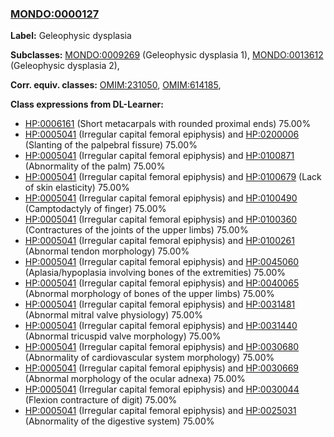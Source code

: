 
### [MONDO:0000127](http://purl.obolibrary.org/obo/MONDO_0000127)
**Label:** Geleophysic dysplasia

**Subclasses:** [MONDO:0009269](http://purl.obolibrary.org/obo/MONDO_0009269) (Geleophysic dysplasia 1), [MONDO:0013612](http://purl.obolibrary.org/obo/MONDO_0013612) (Geleophysic dysplasia 2), 

**Corr. equiv. classes:** [OMIM:231050](http://purl.obolibrary.org/obo/OMIM_231050), [OMIM:614185](http://purl.obolibrary.org/obo/OMIM_614185), 

**Class expressions from DL-Learner:**

- [HP:0006161](http://purl.obolibrary.org/obo/HP_0006161) (Short metacarpals with rounded proximal ends) 75.00%
- [HP:0005041](http://purl.obolibrary.org/obo/HP_0005041) (Irregular capital femoral epiphysis) and [HP:0200006](http://purl.obolibrary.org/obo/HP_0200006) (Slanting of the palpebral fissure) 75.00%
- [HP:0005041](http://purl.obolibrary.org/obo/HP_0005041) (Irregular capital femoral epiphysis) and [HP:0100871](http://purl.obolibrary.org/obo/HP_0100871) (Abnormality of the palm) 75.00%
- [HP:0005041](http://purl.obolibrary.org/obo/HP_0005041) (Irregular capital femoral epiphysis) and [HP:0100679](http://purl.obolibrary.org/obo/HP_0100679) (Lack of skin elasticity) 75.00%
- [HP:0005041](http://purl.obolibrary.org/obo/HP_0005041) (Irregular capital femoral epiphysis) and [HP:0100490](http://purl.obolibrary.org/obo/HP_0100490) (Camptodactyly of finger) 75.00%
- [HP:0005041](http://purl.obolibrary.org/obo/HP_0005041) (Irregular capital femoral epiphysis) and [HP:0100360](http://purl.obolibrary.org/obo/HP_0100360) (Contractures of the joints of the upper limbs) 75.00%
- [HP:0005041](http://purl.obolibrary.org/obo/HP_0005041) (Irregular capital femoral epiphysis) and [HP:0100261](http://purl.obolibrary.org/obo/HP_0100261) (Abnormal tendon morphology) 75.00%
- [HP:0005041](http://purl.obolibrary.org/obo/HP_0005041) (Irregular capital femoral epiphysis) and [HP:0045060](http://purl.obolibrary.org/obo/HP_0045060) (Aplasia/hypoplasia involving bones of the extremities) 75.00%
- [HP:0005041](http://purl.obolibrary.org/obo/HP_0005041) (Irregular capital femoral epiphysis) and [HP:0040065](http://purl.obolibrary.org/obo/HP_0040065) (Abnormal morphology of bones of the upper limbs) 75.00%
- [HP:0005041](http://purl.obolibrary.org/obo/HP_0005041) (Irregular capital femoral epiphysis) and [HP:0031481](http://purl.obolibrary.org/obo/HP_0031481) (Abnormal mitral valve physiology) 75.00%
- [HP:0005041](http://purl.obolibrary.org/obo/HP_0005041) (Irregular capital femoral epiphysis) and [HP:0031440](http://purl.obolibrary.org/obo/HP_0031440) (Abnormal tricuspid valve morphology) 75.00%
- [HP:0005041](http://purl.obolibrary.org/obo/HP_0005041) (Irregular capital femoral epiphysis) and [HP:0030680](http://purl.obolibrary.org/obo/HP_0030680) (Abnormality of cardiovascular system morphology) 75.00%
- [HP:0005041](http://purl.obolibrary.org/obo/HP_0005041) (Irregular capital femoral epiphysis) and [HP:0030669](http://purl.obolibrary.org/obo/HP_0030669) (Abnormal morphology of the ocular adnexa) 75.00%
- [HP:0005041](http://purl.obolibrary.org/obo/HP_0005041) (Irregular capital femoral epiphysis) and [HP:0030044](http://purl.obolibrary.org/obo/HP_0030044) (Flexion contracture of digit) 75.00%
- [HP:0005041](http://purl.obolibrary.org/obo/HP_0005041) (Irregular capital femoral epiphysis) and [HP:0025031](http://purl.obolibrary.org/obo/HP_0025031) (Abnormality of the digestive system) 75.00%


